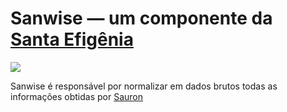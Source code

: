 # Sanwise — um componente da [Santa Efigênia](https://github.com/minasgerais/santa-efigenia)

![](https://a1cf74336522e87f135f-2f21ace9a6cf0052456644b80fa06d4f.ssl.cf2.rackcdn.com/images/characters_opt/p-the-lord-of-the-rings-sean-astin.jpg)

Sanwise é responsável por normalizar em dados brutos todas as informações obtidas por [Sauron](https://github.com/minasgerais/santa-efigenia/tree/master/sauron) 
